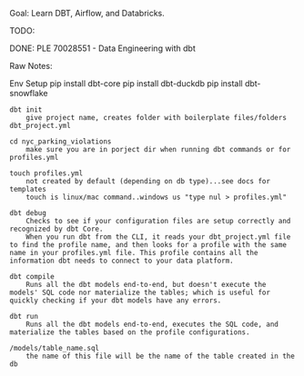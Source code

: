 Goal: Learn DBT, Airflow, and Databricks. 

TODO:

DONE:
    PLE 70028551 - Data Engineering with dbt

Raw Notes:

Env Setup
    pip install dbt-core
    pip install dbt-duckdb
    pip install dbt-snowflake

    dbt init
        give project name, creates folder with boilerplate files/folders
    dbt_project.yml

    cd nyc_parking_violations
        make sure you are in porject dir when running dbt commands or for profiles.yml

    touch profiles.yml
        not created by default (depending on db type)...see docs for templates
        touch is linux/mac command..windows us "type nul > profiles.yml"

    dbt debug
        Checks to see if your configuration files are setup correctly and recognized by dbt Core.
        When you run dbt from the CLI, it reads your dbt_project.yml file to find the profile name, and then looks for a profile with the same name in your profiles.yml file. This profile contains all the information dbt needs to connect to your data platform.
        
    dbt compile
        Runs all the dbt models end-to-end, but doesn't execute the models' SQL code nor materialize the tables; which is useful for quickly checking if your dbt models have any errors.
    
    dbt run
        Runs all the dbt models end-to-end, executes the SQL code, and materialize the tables based on the profile configurations.

    /models/table_name.sql
        the name of this file will be the name of the table created in the db